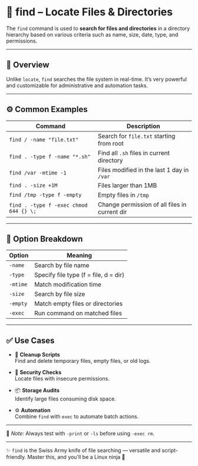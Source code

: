 # 🔎 find – Locate Files & Directories

The `find` command is used to **search for files and directories** in a directory hierarchy based on various criteria such as name, size, date, type, and permissions.

---

## 📌 Overview

Unlike `locate`, `find` searches the file system in real-time. It’s very powerful and customizable for administrative and automation tasks.

---

## ⚙️ Common Examples

| Command                                       | Description                                           |
|-----------------------------------------------|-------------------------------------------------------|
| `find / -name "file.txt"`                    | Search for `file.txt` starting from root             |
| `find . -type f -name "*.sh"`                | Find all `.sh` files in current directory            |
| `find /var -mtime -1`                        | Files modified in the last 1 day in `/var`           |
| `find . -size +1M`                           | Files larger than 1MB                                |
| `find /tmp -type f -empty`                   | Empty files in `/tmp`                                |
| `find . -type f -exec chmod 644 {} \;`       | Change permission of all files in current dir        |

---

## 🧠 Option Breakdown

| Option     | Meaning                                   |
|------------|-------------------------------------------|
| `-name`    | Search by file name                       |
| `-type`    | Specify file type (f = file, d = dir)     |
| `-mtime`   | Match modification time                   |
| `-size`    | Search by file size                       |
| `-empty`   | Match empty files or directories          |
| `-exec`    | Run command on matched files              |

---

## ✅ Use Cases

- 🧹 **Cleanup Scripts**  
  Find and delete temporary files, empty files, or old logs.

- 🔐 **Security Checks**  
  Locate files with insecure permissions.

- 📦 **Storage Audits**  
  Identify large files consuming disk space.

- ⚙️ **Automation**  
  Combine `find` with `exec` to automate batch actions.

---

📎 *Note:* Always test with `-print` or `-ls` before using `-exec rm`.

---

✨ `find` is the Swiss Army knife of file searching — versatile and script-friendly. Master this, and you'll be a Linux ninja 🥷
